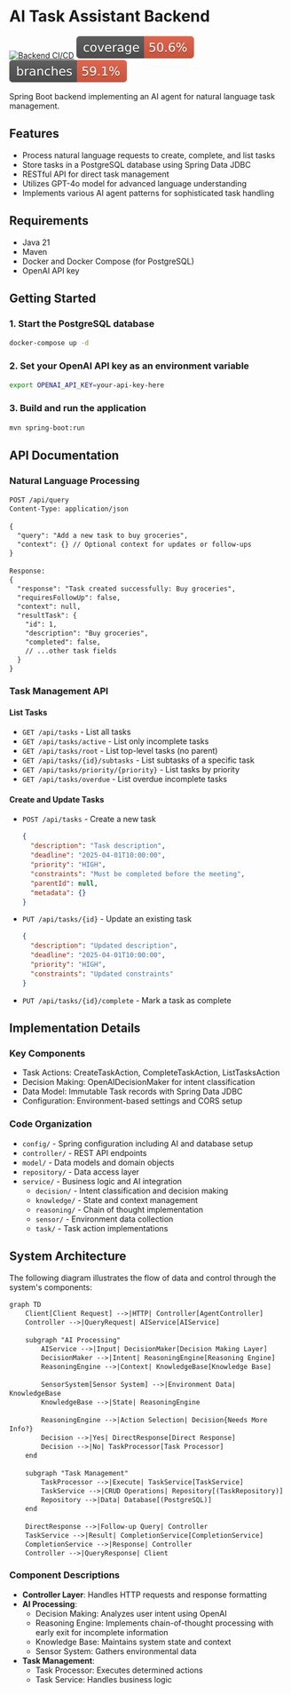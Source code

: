 # AI Task Assistant Backend
[![Backend CI/CD](https://github.com/adamalsalman75/agent/actions/workflows/maven.yml/badge.svg)](https://github.com/adamalsalman75/agent/actions/workflows/maven.yml)
[![Backend Coverage](https://github.com/adamalsalman75/agent/blob/gh-pages/backend/jacoco.svg)](https://github.com/adamalsalman75/agent/actions/workflows/maven.yml)
[![Backend Branches](https://github.com/adamalsalman75/agent/blob/gh-pages/backend/branches.svg)](https://github.com/adamalsalman75/agent/actions/workflows/maven.yml)

Spring Boot backend implementing an AI agent for natural language task management.

## Features
- Process natural language requests to create, complete, and list tasks
- Store tasks in a PostgreSQL database using Spring Data JDBC
- RESTful API for direct task management
- Utilizes GPT-4o model for advanced language understanding
- Implements various AI agent patterns for sophisticated task handling

## Requirements
- Java 21
- Maven
- Docker and Docker Compose (for PostgreSQL)
- OpenAI API key

## Getting Started

### 1. Start the PostgreSQL database
```bash
docker-compose up -d
```

### 2. Set your OpenAI API key as an environment variable
```bash
export OPENAI_API_KEY=your-api-key-here
```

### 3. Build and run the application
```bash
mvn spring-boot:run
```

## API Documentation

### Natural Language Processing
```
POST /api/query
Content-Type: application/json

{
  "query": "Add a new task to buy groceries",
  "context": {} // Optional context for updates or follow-ups
}

Response:
{
  "response": "Task created successfully: Buy groceries",
  "requiresFollowUp": false,
  "context": null,
  "resultTask": {
    "id": 1,
    "description": "Buy groceries",
    "completed": false,
    // ...other task fields
  }
}
```

### Task Management API

#### List Tasks
- `GET /api/tasks` - List all tasks
- `GET /api/tasks/active` - List only incomplete tasks
- `GET /api/tasks/root` - List top-level tasks (no parent)
- `GET /api/tasks/{id}/subtasks` - List subtasks of a specific task
- `GET /api/tasks/priority/{priority}` - List tasks by priority
- `GET /api/tasks/overdue` - List overdue incomplete tasks

#### Create and Update Tasks
- `POST /api/tasks` - Create a new task
  ```json
  {
    "description": "Task description",
    "deadline": "2025-04-01T10:00:00",
    "priority": "HIGH",
    "constraints": "Must be completed before the meeting",
    "parentId": null,
    "metadata": {}
  }
  ```

- `PUT /api/tasks/{id}` - Update an existing task
  ```json
  {
    "description": "Updated description",
    "deadline": "2025-04-01T10:00:00",
    "priority": "HIGH",
    "constraints": "Updated constraints"
  }
  ```

- `PUT /api/tasks/{id}/complete` - Mark a task as complete

## Implementation Details

### Key Components
- Task Actions: CreateTaskAction, CompleteTaskAction, ListTasksAction
- Decision Making: OpenAIDecisionMaker for intent classification
- Data Model: Immutable Task records with Spring Data JDBC
- Configuration: Environment-based settings and CORS setup

### Code Organization
- `config/` - Spring configuration including AI and database setup
- `controller/` - REST API endpoints
- `model/` - Data models and domain objects
- `repository/` - Data access layer
- `service/` - Business logic and AI integration
  - `decision/` - Intent classification and decision making
  - `knowledge/` - State and context management
  - `reasoning/` - Chain of thought implementation
  - `sensor/` - Environment data collection
  - `task/` - Task action implementations

## System Architecture
The following diagram illustrates the flow of data and control through the system's components:

```mermaid
graph TD
    Client[Client Request] -->|HTTP| Controller[AgentController]
    Controller -->|QueryRequest| AIService[AIService]
    
    subgraph "AI Processing"
        AIService -->|Input| DecisionMaker[Decision Making Layer]
        DecisionMaker -->|Intent| ReasoningEngine[Reasoning Engine]
        ReasoningEngine -->|Context| KnowledgeBase[Knowledge Base]
        
        SensorSystem[Sensor System] -->|Environment Data| KnowledgeBase
        KnowledgeBase -->|State| ReasoningEngine
        
        ReasoningEngine -->|Action Selection| Decision{Needs More Info?}
        Decision -->|Yes| DirectResponse[Direct Response]
        Decision -->|No| TaskProcessor[Task Processor]
    end
    
    subgraph "Task Management"
        TaskProcessor -->|Execute| TaskService[TaskService]
        TaskService -->|CRUD Operations| Repository[(TaskRepository)]
        Repository -->|Data| Database[(PostgreSQL)]
    end
    
    DirectResponse -->|Follow-up Query| Controller
    TaskService -->|Result| CompletionService[CompletionService]
    CompletionService -->|Response| Controller
    Controller -->|QueryResponse| Client
```

### Component Descriptions
- **Controller Layer**: Handles HTTP requests and response formatting
- **AI Processing**:
  - Decision Making: Analyzes user intent using OpenAI
  - Reasoning Engine: Implements chain-of-thought processing with early exit for incomplete information
  - Knowledge Base: Maintains system state and context
  - Sensor System: Gathers environmental data
- **Task Management**:
  - Task Processor: Executes determined actions
  - Task Service: Handles business logic